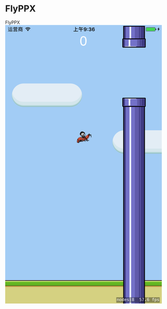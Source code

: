 # FlyPPX
FlyPPX
![Alt text](https://github.com/lianghyGit/FlyPPX/raw/master/Screenshots/FlyPPX.png)
